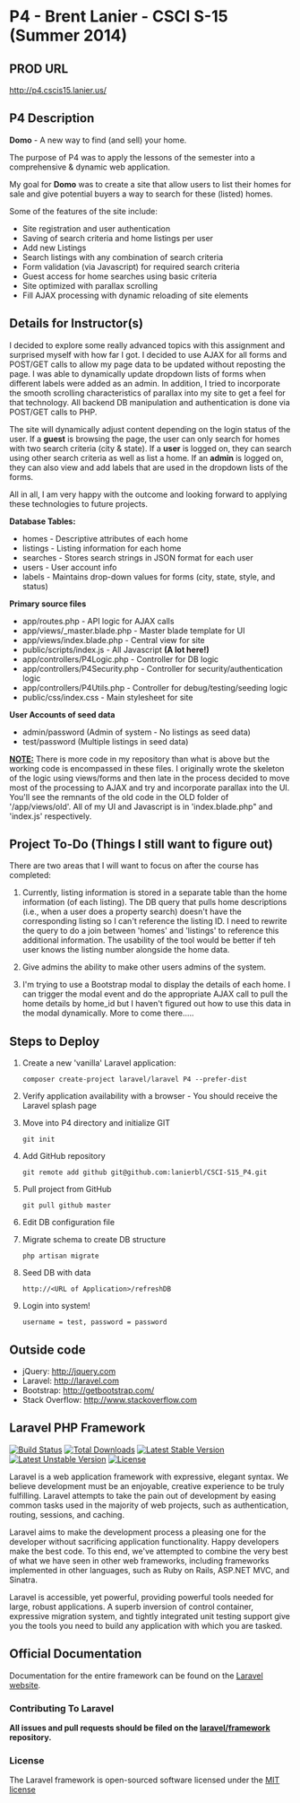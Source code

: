# P4 - Brent Lanier - CSCI S-15 (Summer 2014)

## PROD URL
<http://p4.cscis15.lanier.us/>

## P4 Description

<b>Domo</b> - A new way to find (and sell) your home.

The purpose of P4 was to apply the lessons of the semester into a comprehensive & dynamic web application.

My goal for <b>Domo</b> was to create a site that allow users to list their homes for sale and give potential buyers a way to search for these (listed) homes.

Some of the features of the site include:
<ul>
    <li>Site registration and user authentication</li>
    <li>Saving of search criteria and home listings per user</li>
    <li>Add new Listings</li>
    <li>Search listings with any combination of search criteria</li>
    <li>Form validation (via Javascript) for required search criteria</li>
    <li>Guest access for home searches using basic criteria</li>
    <li>Site optimized with parallax scrolling</li>
    <li>Fill AJAX processing with dynamic reloading of site elements</li>
</ul>



## Details for Instructor(s)

I decided to explore some really advanced topics with this assignment and surprised myself with how far I got.  I decided to use AJAX for all forms and POST/GET calls to allow my page data to be updated without reposting the page.  I was able to dynamically update dropdown lists of forms when different labels were added as an admin.  In addition, I tried to incorporate the smooth scrolling characteristics of parallax into my site to get a feel for that technology.  All backend DB manipulation and authentication is done via POST/GET calls to PHP.

The site will dynamically adjust content depending on the login status of the user.  If a <b>guest</b> is browsing the page, the user can only search for homes with two search criteria (city & state).  If a <b>user</b> is logged on, they can search using other search criteria as well as list a home.  If an <b>admin</b> is logged on, they can also view and add labels that are used in the dropdown lists of the forms.

All in all, I am very happy with the outcome and looking forward to applying these technologies to future projects.

<b>Database Tables:</b>
<ul>
    <li>homes - Descriptive attributes of each home</li>
    <li>listings - Listing information for each home</li>
    <li>searches - Stores search strings in JSON format for each user</li>
    <li>users - User account info</li>
    <li>labels - Maintains drop-down values for forms (city, state, style, and status)</li>
</ul>

<b>Primary source files</b>
<ul>
    <li>app/routes.php - API logic for AJAX calls</li>
    <li>app/views/_master.blade.php - Master blade template for UI</li>
    <li>app/views/index.blade.php - Central view for site</li>
    <li>public/scripts/index.js - All Javascript <b>(A lot here!)</b></li>
    <li>app/controllers/P4Logic.php - Controller for DB logic</li>
    <li>app/controllers/P4Security.php - Controller for security/authentication logic</li>
    <li>app/controllers/P4Utils.php - Controller for debug/testing/seeding logic</li>
    <li>public/css/index.css - Main stylesheet for site</li>
</ul>

<b>User Accounts of seed data</b>
<ul>
    <li>admin/password (Admin of system - No listings as seed data)</li>
    <li>test/password (Multiple listings in seed data)</li>
</ul>

<b><u>NOTE:</u></b> There is more code in my repository than what is above but the working code is encompassed in these files.  I originally wrote the skeleton of the logic using views/forms and then late in the process decided to move most of the processing to AJAX and try and incorporate parallax into the UI.  You'll see the remnants of the old code in the OLD folder of '/app/views/old'.  All of my UI and Javascript is in 'index.blade.php" and 'index.js' respectively.


## Project To-Do (Things I still want to figure out)

There are two areas that I will want to focus on after the course has completed:

1. Currently, listing information is stored in a separate table than the home information (of each listing).  The DB query that pulls home descriptions (i.e., when a user does a property search) doesn't have the corresponding listing so I can't reference the listing ID.  I need to rewrite the query to do a join between 'homes' and 'listings' to reference this additional information.  The usability of the tool would be better if teh user knows the listing number alongside the home data.

2. Give admins the ability to make other users admins of the system.

3. I'm trying to use a Bootstrap modal to display the details of each home.  I can trigger the modal event and do the appropriate AJAX call to pull the home details by home_id but I haven't figured out how to use this data in the modal dynamically.  More to come there.....


## Steps to Deploy

1. Create a new 'vanilla' Laravel application:

    `composer create-project laravel/laravel P4 --prefer-dist`

2. Verify application availability with a browser - You should receive the Laravel splash page

3. Move into P4 directory and initialize GIT

    `git init`

4. Add GitHub repository

    `git remote add github git@github.com:lanierbl/CSCI-S15_P4.git`

5. Pull project from GitHub

    `git pull github master`

6. Edit DB configuration file

7. Migrate schema to create DB structure

    `php artisan migrate`

8. Seed DB with data

    `http://<URL of Application>/refreshDB`

9. Login into system!

    `username = test, password = password`

## Outside code
* jQuery:  http://jquery.com
* Laravel:  http://laravel.com
* Bootstrap:  http://getbootstrap.com/
* Stack Overflow:  http://www.stackoverflow.com

## Laravel PHP Framework

[![Build Status](https://travis-ci.org/laravel/framework.svg)](https://travis-ci.org/laravel/framework)
[![Total Downloads](https://poser.pugx.org/laravel/framework/downloads.svg)](https://packagist.org/packages/laravel/framework)
[![Latest Stable Version](https://poser.pugx.org/laravel/framework/v/stable.svg)](https://packagist.org/packages/laravel/framework)
[![Latest Unstable Version](https://poser.pugx.org/laravel/framework/v/unstable.svg)](https://packagist.org/packages/laravel/framework)
[![License](https://poser.pugx.org/laravel/framework/license.svg)](https://packagist.org/packages/laravel/framework)

Laravel is a web application framework with expressive, elegant syntax. We believe development must be an enjoyable, creative experience to be truly fulfilling. Laravel attempts to take the pain out of development by easing common tasks used in the majority of web projects, such as authentication, routing, sessions, and caching.

Laravel aims to make the development process a pleasing one for the developer without sacrificing application functionality. Happy developers make the best code. To this end, we've attempted to combine the very best of what we have seen in other web frameworks, including frameworks implemented in other languages, such as Ruby on Rails, ASP.NET MVC, and Sinatra.

Laravel is accessible, yet powerful, providing powerful tools needed for large, robust applications. A superb inversion of control container, expressive migration system, and tightly integrated unit testing support give you the tools you need to build any application with which you are tasked.

## Official Documentation

Documentation for the entire framework can be found on the [Laravel website](http://laravel.com/docs).

### Contributing To Laravel

**All issues and pull requests should be filed on the [laravel/framework](http://github.com/laravel/framework) repository.**

### License

The Laravel framework is open-sourced software licensed under the [MIT license](http://opensource.org/licenses/MIT)
